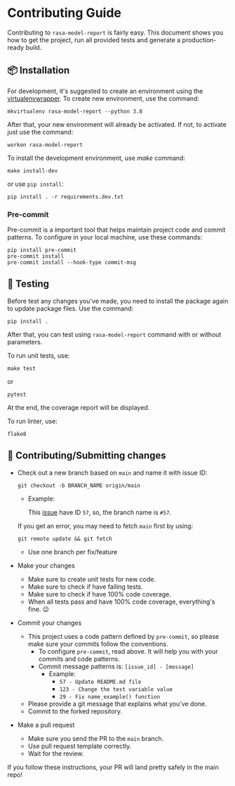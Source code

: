 # Contributing Guide
Contributing to `rasa-model-report` is fairly easy. This document shows you how to get the project, run all provided tests and generate a production-ready build.


## 📦 Installation
For development, it's suggested to create an environment using the [virtualenvwrapper](https://virtualenvwrapper.readthedocs.io/en/latest/install.html#basic-installation). To create new environment, use the command:
```
mkvirtualenv rasa-model-report --python 3.8
```
After that, your new environment will already be activated. If not, to activate just use the command:
```
workon rasa-model-report
```

To install the development environment, use *make* command:
```
make install-dev
```
or use `pip install`:
```
pip install . -r requirements.dev.txt
```

### Pre-commit
Pre-commit is a important tool that helps maintain project code and commit patterns. To configure in your local machine, use these commands:
```
pip install pre-commit
pre-commit install
pre-commit install --hook-type commit-msg
```


## 🧪 Testing
Before test any changes you've made, you need to install the package again to update package files. Use the command:
```
pip install .
```
After that, you can test using `rasa-model-report` command with or without parameters.

To run unit tests, use:
```
make test
```
or
```
pytest
```
At the end, the coverage report will be displayed.

To run linter, use:
```
flake8
```


## 📝 Contributing/Submitting changes
- Check out a new branch based on `main` and name it with issue ID:
    ```
    git checkout -b BRANCH_NAME origin/main
    ```
    - Example:

        This [issue](https://github.com/brunohjs/rasa-model-report/issues/57) have ID `57`, so, the branch name is `#57`.

    If you get an error, you may need to fetch `main` first by using:
    ```
    git remote update && git fetch
    ```
  - Use one branch per fix/feature

- Make your changes
  - Make sure to create unit tests for new code.
  - Make sure to check if have failing tests.
  - Make sure to check if have 100% code coverage.
  - When all tests pass and have 100% code coverage, everything's fine. 😉
- Commit your changes
  - This project uses a code pattern defined by `pre-commit`, so please make sure your commits follow the conventions.
    - To configure `pre-commit`, read above. It will help you with your commits and code patterns.
    - Commit message patterns is: `[issue_id] - [message]`
      - Example:
        - `57 - Update README.md file`
        - `123 - Change the test variable value`
        - `29 - Fix name_example() function`
  - Please provide a git message that explains what you've done.
  - Commit to the forked repository.
- Make a pull request
  - Make sure you send the PR to the `main` branch.
  - Use pull request template correctly.
  - Wait for the review.

If you follow these instructions, your PR will land pretty safely in the main repo!
